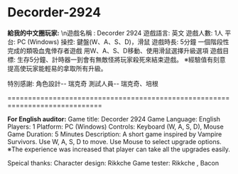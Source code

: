 # Decorder-2924
**給我的中文圈玩家:**
\n遊戲名稱 : Decorder 2924
遊戲語言: 英文
遊戲人數: 1人
平台: PC (Windows)
操控: 鍵盤(W、A、S、D)，滑鼠
遊戲時長: 5分鐘
一個階段性完成的類吸血鬼倖存者遊戲
用W、A、S、D移動、使用滑鼠選擇升級選項
遊戲目標: 生存5分鐘、計時器一到會有無敵怪將玩家殺死來結束遊戲。
※經驗值有刻意提高使玩家能輕易的拿取所有升級。

特別感謝:
角色設計-- 瑞克奇
測試人員-- 瑞克奇、培根

=============================================================================

**For English auditor:**
Game title: Decorder 2924
Game Language: English
Players: 1
Platform: PC (Windows)
Controls: Keyboard (W, A, S, D), Mouse
Game Duration: 5 Minutes
Description: A short game inspired by Vampire Survivors.
Use W, A, S, D to move. Use Mouse to select upgrade options.
※The experience was increased that player can take all the upgrades easily.

Speical thanks:
Character design: Rikkche
Game tester: Rikkche , Bacon
